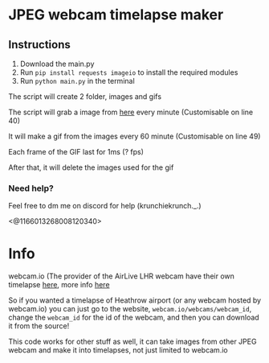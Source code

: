 # JPEG webcam timelapse maker

## Instructions

1. Download the main.py
2. Run `pip install requests imageio` to install the required modules
3. Run `python main.py` in the terminal

The script will create 2 folder, images and gifs

The script will grab a image from [here](https://assets4.webcam.io/w/MmqrKM/latest_hd.jpg) every minute (Customisable on line 40)

It will make a gif from the images every 60 minute (Customisable on line 49)

Each frame of the GIF last for 1ms (? fps)

After that, it will delete the images used for the gif

### Need help?

Feel free to dm me on discord for help (krunchiekrunch._.)

<@1166013268008120340>

# Info

webcam.io (The provider of the AirLive LHR webcam have their own timelapse [here](https://webcam.io/webcams/MmqrKM), more info [here](https://webcam.io/pages/time-lapse)

So if you wanted a timelapse of Heathrow airport (or any webcam hosted by webcam.io) you can just go to the website, `webcam.io/webcams/webcam_id`, change the `webcam_id` for the id of the webcam, and then you can download it from the source!

This code works for other stuff as well, it can take images from other JPEG webcam and make it into timelapses, not just limited to webcam.io
